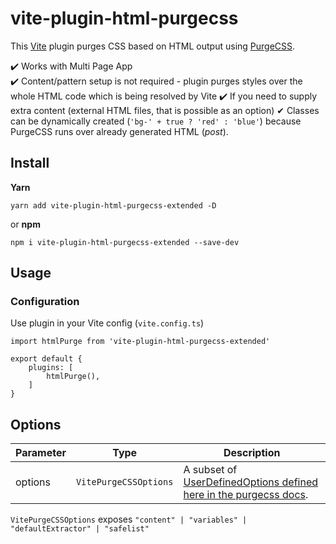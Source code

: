 # vite-plugin-html-purgecss
This [Vite](https://github.com/vitejs/vite) plugin purges CSS based on HTML output using [PurgeCSS](https://github.com/FullHuman/purgecss).

✔️ Works with Multi Page App   
✔️ Content/pattern setup is not required - plugin purges styles over the whole HTML code which is being resolved by Vite
✔️ If you need to supply extra content (external HTML files, that is possible as an option)
✔  Classes can be dynamically created (`'bg-' + true ? 'red' : 'blue'`) because PurgeCSS runs over already generated HTML (_post_).

## Install
**Yarn**
```
yarn add vite-plugin-html-purgecss-extended -D
```
or **npm**
```
npm i vite-plugin-html-purgecss-extended --save-dev
```

## Usage
### Configuration
Use plugin in your Vite config (`vite.config.ts`)
```
import htmlPurge from 'vite-plugin-html-purgecss-extended'

export default {
    plugins: [
        htmlPurge(),
    ]
}
```

## Options

| Parameter | Type  | Description |
| ----------- | -----------  | ----------- |
| options | `VitePurgeCSSOptions` | A subset of [UserDefinedOptions defined here in the purgecss docs](https://purgecss.com/configuration.html#options).

`VitePurgeCSSOptions` exposes `"content" | "variables" | "defaultExtractor" | "safelist"`
